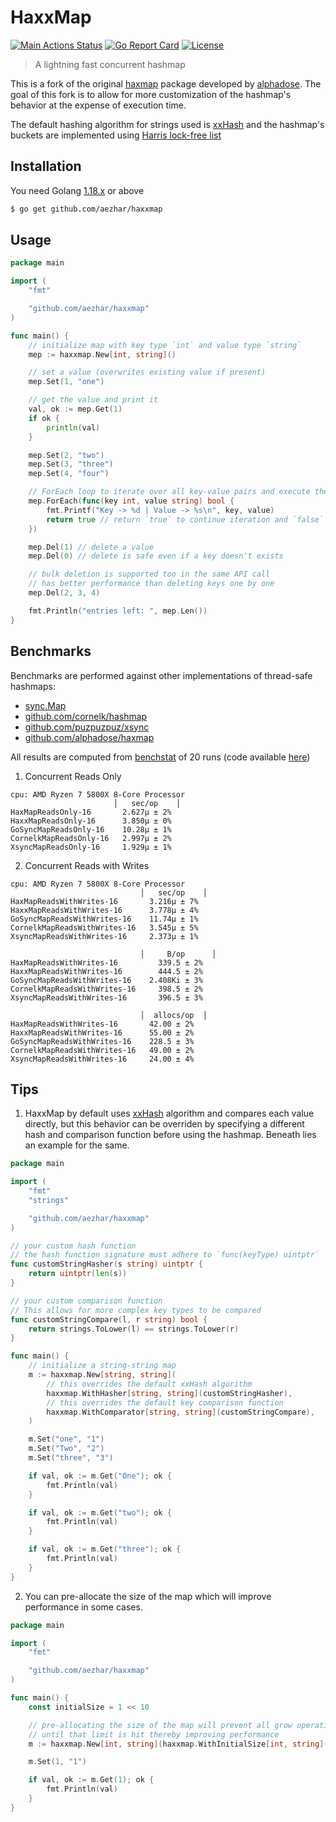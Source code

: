 # HaxxMap

[![Main Actions Status](https://github.com/aezhar/haxxmap/workflows/Go/badge.svg)](https://github.com/aezhar/haxxmap/actions)
[![Go Report Card](https://goreportcard.com/badge/github.com/aezhar/haxxmap)](https://goreportcard.com/report/github.com/aezhar/haxxmap)
[![License](https://img.shields.io/badge/license-MIT-blue.svg)](./LICENSE.md)
> A lightning fast concurrent hashmap

This is a fork of the original [haxmap](https://github.com/alphadose/haxmap) package developed by [alphadose](https://github.com/alphadose). The goal of this fork is to allow for more customization of the hashmap's behavior at the expense of execution time.  

The default hashing algorithm for strings used is [xxHash](https://github.com/Cyan4973/xxHash) and the hashmap's buckets are implemented using [Harris lock-free list](https://www.cl.cam.ac.uk/research/srg/netos/papers/2001-caslists.pdf)

## Installation

You need Golang [1.18.x](https://go.dev/dl/) or above

```bash
$ go get github.com/aezhar/haxxmap
```

## Usage

```go
package main

import (
	"fmt"

	"github.com/aezhar/haxxmap"
)

func main() {
	// initialize map with key type `int` and value type `string`
	mep := haxxmap.New[int, string]()

	// set a value (overwrites existing value if present)
	mep.Set(1, "one")

	// get the value and print it
	val, ok := mep.Get(1)
	if ok {
		println(val)
	}

	mep.Set(2, "two")
	mep.Set(3, "three")
	mep.Set(4, "four")

	// ForEach loop to iterate over all key-value pairs and execute the given lambda
	mep.ForEach(func(key int, value string) bool {
		fmt.Printf("Key -> %d | Value -> %s\n", key, value)
		return true // return `true` to continue iteration and `false` to break iteration
	})

	mep.Del(1) // delete a value
	mep.Del(0) // delete is safe even if a key doesn't exists

	// bulk deletion is supported too in the same API call
	// has better performance than deleting keys one by one
	mep.Del(2, 3, 4)

	fmt.Println("entries left: ", mep.Len())
}
```

## Benchmarks

Benchmarks are performed against other implementations of thread-safe hashmaps:
* [sync.Map](https://pkg.go.dev/sync#Map)
* [github.com/cornelk/hashmap](https://github.com/cornelk/hashmap)
* [github.com/puzpuzpuz/xsync](https://github.com/puzpuzpuz/xsync)
* [github.com/alphadose/haxmap](https://github.com/alphadose/haxmap)

All results are computed from [benchstat](https://pkg.go.dev/golang.org/x/perf/cmd/benchstat) of 20 runs (code available [here](./benchmarks))

1. Concurrent Reads Only
```
cpu: AMD Ryzen 7 5800X 8-Core Processor
                       │   sec/op    │
HaxMapReadsOnly-16       2.627µ ± 2%
HaxxMapReadsOnly-16      3.850µ ± 0%
GoSyncMapReadsOnly-16    10.28µ ± 1%
CornelkMapReadsOnly-16   2.997µ ± 2%
XsyncMapReadsOnly-16     1.929µ ± 1%
```

2. Concurrent Reads with Writes
```
cpu: AMD Ryzen 7 5800X 8-Core Processor
                             │   sec/op    │
HaxMapReadsWithWrites-16       3.216µ ± 7%
HaxxMapReadsWithWrites-16      3.778µ ± 4%
GoSyncMapReadsWithWrites-16    11.74µ ± 1%
CornelkMapReadsWithWrites-16   3.545µ ± 5%
XsyncMapReadsWithWrites-16     2.373µ ± 1%

                             │     B/op      │
HaxMapReadsWithWrites-16         339.5 ± 2%
HaxxMapReadsWithWrites-16        444.5 ± 2%
GoSyncMapReadsWithWrites-16    2.408Ki ± 3%
CornelkMapReadsWithWrites-16     398.5 ± 2%
XsyncMapReadsWithWrites-16       396.5 ± 3%

                             │  allocs/op  │
HaxMapReadsWithWrites-16       42.00 ± 2%
HaxxMapReadsWithWrites-16      55.00 ± 2%
GoSyncMapReadsWithWrites-16    228.5 ± 3%
CornelkMapReadsWithWrites-16   49.00 ± 2%
XsyncMapReadsWithWrites-16     24.00 ± 4%

```

## Tips

1. HaxxMap by default uses [xxHash](https://github.com/cespare/xxhash) algorithm and compares each value directly, but this behavior can be overriden by specifying a different hash and comparison function before using the hashmap. Beneath lies an example for the same.

```go
package main

import (
	"fmt"
	"strings"

	"github.com/aezhar/haxxmap"
)

// your custom hash function
// the hash function signature must adhere to `func(keyType) uintptr`
func customStringHasher(s string) uintptr {
	return uintptr(len(s))
}

// your custom comparison function
// This allows for more complex key types to be compared
func customStringCompare(l, r string) bool {
	return strings.ToLower(l) == strings.ToLower(r)
}

func main() {
	// initialize a string-string map
	m := haxxmap.New[string, string](
		// this overrides the default xxHash algorithm
		haxxmap.WithHasher[string, string](customStringHasher),
		// this overrides the default key comparison function
		haxxmap.WithComparator[string, string](customStringCompare),
	)

	m.Set("one", "1")
	m.Set("Two", "2")
	m.Set("three", "3")

	if val, ok := m.Get("One"); ok {
		fmt.Println(val)
	}

	if val, ok := m.Get("two"); ok {
		fmt.Println(val)
	}

	if val, ok := m.Get("three"); ok {
		fmt.Println(val)
	}
}
```

2. You can pre-allocate the size of the map which will improve performance in some cases.

```go
package main

import (
	"fmt"

	"github.com/aezhar/haxxmap"
)

func main() {
	const initialSize = 1 << 10

	// pre-allocating the size of the map will prevent all grow operations
	// until that limit is hit thereby improving performance
	m := haxxmap.New[int, string](haxxmap.WithInitialSize[int, string](initialSize))

	m.Set(1, "1")

	if val, ok := m.Get(1); ok {
		fmt.Println(val)
	}
}
```
